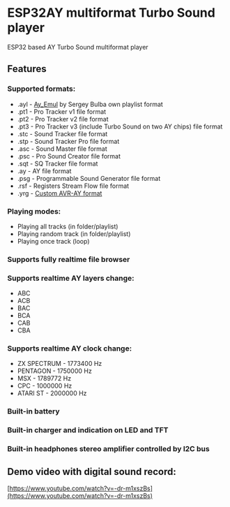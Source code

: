 # ESP32AY multiformat Turbo Sound player
ESP32 based AY Turbo Sound multiformat player
## Features
### Supported formats:
- .ayl - [Ay_Emul](https://bulba.untergrund.net/emulator_e.htm) by Sergey Bulba own playlist format
- .pt1 - Pro Tracker v1 file format
- .pt2 - Pro Tracker v2 file format
- .pt3 - Pro Tracker v3 (include Turbo Sound on two AY chips) file format
- .stc - Sound Tracker file format
- .stp - Sound Tracker Pro file format
- .asc - Sound Master file format 
- .psc - Pro Sound Creator file format
- .sqt - SQ Tracker file format
- .ay  - AY file format
- .psg - Programmable Sound Generator file format
- .rsf - Registers Stream Flow file format
- .yrg - [Custom AVR-AY format](https://www.avray.ru/ru/avr-ay-player/)

### Playing modes:
- Playing all tracks (in folder/playlist)
- Playing random track (in folder/playlist)
- Playing once track (loop)

### Supports fully realtime file browser

### Supports realtime AY layers change:
- ABC
- ACB
- BAC
- BCA
- CAB
- CBA

### Supports realtime AY clock change:
- ZX SPECTRUM - 1773400 Hz
- PENTAGON - 1750000 Hz
- MSX - 1789772 Hz
- CPC - 1000000 Hz
- ATARI ST - 2000000 Hz

### Built-in battery

### Built-in charger and indication on LED and TFT

### Built-in headphones stereo amplifier controlled by I2C bus

## Demo video with digital sound record:
[https://www.youtube.com/watch?v=-dr-m1xszBs](https://www.youtube.com/watch?v=-dr-m1xszBs)
